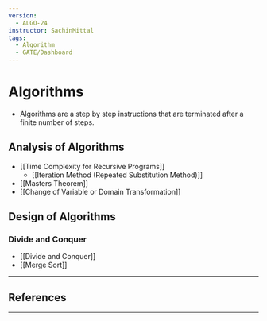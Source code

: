 ```yaml
---
version:
  - ALGO-24
instructor: SachinMittal
tags:
  - Algorithm
  - GATE/Dashboard
---
```

# Algorithms
- Algorithms are a step by step instructions that are terminated after a finite number of steps.

## Analysis of Algorithms
- [[Time Complexity for Recursive Programs]]
	- [[Iteration Method (Repeated Substitution Method)]]
- [[Masters Theorem]]
- [[Change of Variable or Domain Transformation]]

## Design of Algorithms

### Divide and Conquer
- [[Divide and Conquer]]
- [[Merge Sort]]


---

## References


---
